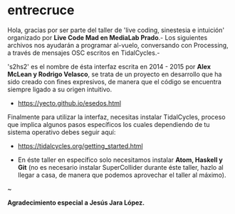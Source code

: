 # entrecruce

Hola, gracias por ser parte del taller de 'live coding, sinestesia e intuición' organizado por <b>Live Code Mad en MediaLab Prado</b>.- Los siguientes archivos nos ayudarán a programar al-vuelo, conversando con Processing, a través de mensajes OSC escritos en TidalCycles.- 

's2hs2' es el nombre de ésta interfaz escrita en 2014 - 2015 por <b>Alex McLean y Rodrigo Velasco</b>, se trata de un proyecto en desarrollo que ha sido creado con fines expresivos, de manera que el código se encuentra siempre ligado a su origen intuitivo.

+ https://yecto.github.io/esedos.html

Finalmente para utilizar la interfaz, necesitas instalar TidalCycles, proceso que implica algunos pasos específicos los cuales dependiendo de tu sistema operativo debes seguir aquí:

- https://tidalcycles.org/getting_started.html

* En éste taller en específico solo necesitamos instalar <b>Atom, Haskell y Git</b> (no es necesario instalar SuperCollider durante éste taller, hazlo al llegar a casa, de manera que podemos aprovechar el taller al máximo).

~

<b>Agradecimiento especial a Jesús Jara López.</b>
